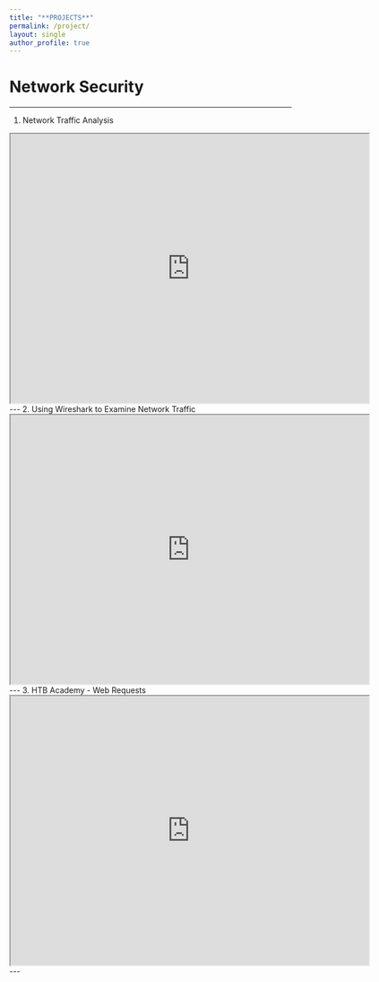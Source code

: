 ```yaml
---
title: "**PROJECTS**"
permalink: /project/
layout: single 
author_profile: true
---
```

# **Network Security**
---
1. Network Traffic Analysis
<iframe src="https://drive.google.com/file/d/1d-llBHm6U5n3VVuy23w_YCHYj0CklHIp/preview" width="640" height="480" allow="autoplay"></iframe>
---
2. Using Wireshark to Examine Network Traffic
<iframe src="https://drive.google.com/file/d/1dekcfSBztkxMNkKfEFhiGQ7xY0uBDhsT/preview" width="640" height="480" allow="autoplay"></iframe>
---
3. HTB Academy - Web Requests 
<iframe src="https://drive.google.com/file/d/1dekcfSBztkxMNkKfEFhiGQ7xY0uBDhsT/preview" width="640" height="480" allow="autoplay"></iframe>
---
